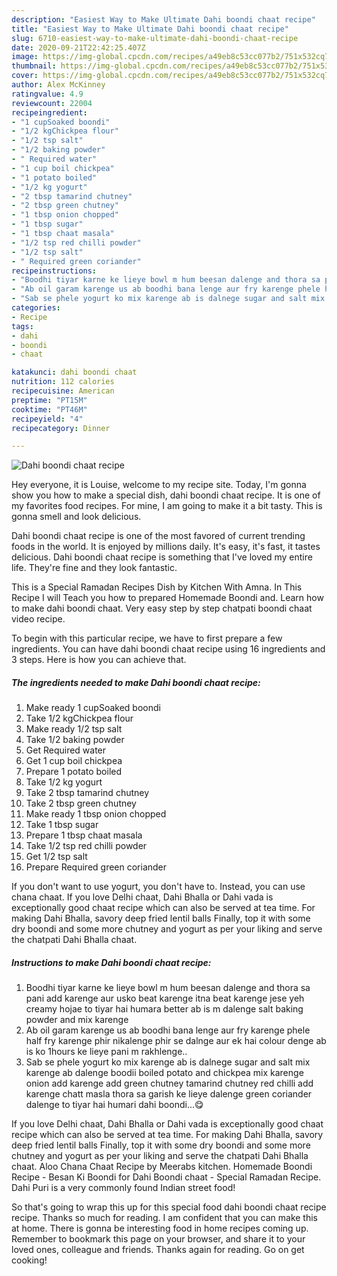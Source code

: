 ```yaml
---
description: "Easiest Way to Make Ultimate Dahi boondi chaat recipe"
title: "Easiest Way to Make Ultimate Dahi boondi chaat recipe"
slug: 6710-easiest-way-to-make-ultimate-dahi-boondi-chaat-recipe
date: 2020-09-21T22:42:25.407Z
image: https://img-global.cpcdn.com/recipes/a49eb8c53cc077b2/751x532cq70/dahi-boondi-chaat-recipe-recipe-main-photo.jpg
thumbnail: https://img-global.cpcdn.com/recipes/a49eb8c53cc077b2/751x532cq70/dahi-boondi-chaat-recipe-recipe-main-photo.jpg
cover: https://img-global.cpcdn.com/recipes/a49eb8c53cc077b2/751x532cq70/dahi-boondi-chaat-recipe-recipe-main-photo.jpg
author: Alex McKinney
ratingvalue: 4.9
reviewcount: 22004
recipeingredient:
- "1 cupSoaked boondi"
- "1/2 kgChickpea flour"
- "1/2 tsp salt"
- "1/2 baking powder"
- " Required water"
- "1 cup boil chickpea"
- "1 potato boiled"
- "1/2 kg yogurt"
- "2 tbsp tamarind chutney"
- "2 tbsp green chutney"
- "1 tbsp onion chopped"
- "1 tbsp sugar"
- "1 tbsp chaat masala"
- "1/2 tsp red chilli powder"
- "1/2 tsp salt"
- " Required green coriander"
recipeinstructions:
- "Boodhi tiyar karne ke lieye bowl m hum beesan dalenge and thora sa pani add karenge aur usko beat karenge itna beat karenge jese yeh creamy hojae to tiyar hai humara better ab is m dalenge salt baking powder and mix karenge"
- "Ab oil garam karenge us ab boodhi bana lenge aur fry karenge phele half fry karenge phir nikalenge phir se dalnge aur ek hai colour denge ab is ko 1hours ke lieye pani m rakhlenge.."
- "Sab se phele yogurt ko mix karenge ab is dalnege sugar and salt mix karenge ab dalenge boodii boiled potato and chickpea mix karenge onion add karenge add green chutney tamarind chutney red chilli add karenge chatt masla thora sa garish ke lieye dalenge green coriander dalenge to tiyar hai humari dahi boondi...😋"
categories:
- Recipe
tags:
- dahi
- boondi
- chaat

katakunci: dahi boondi chaat 
nutrition: 112 calories
recipecuisine: American
preptime: "PT15M"
cooktime: "PT46M"
recipeyield: "4"
recipecategory: Dinner

---
```



![Dahi boondi chaat recipe](https://img-global.cpcdn.com/recipes/a49eb8c53cc077b2/751x532cq70/dahi-boondi-chaat-recipe-recipe-main-photo.jpg)

Hey everyone, it is Louise, welcome to my recipe site. Today, I'm gonna show you how to make a special dish, dahi boondi chaat recipe. It is one of my favorites food recipes. For mine, I am going to make it a bit tasty. This is gonna smell and look delicious.

Dahi boondi chaat recipe is one of the most favored of current trending foods in the world. It is enjoyed by millions daily. It's easy, it's fast, it tastes delicious. Dahi boondi chaat recipe is something that I've loved my entire life. They're fine and they look fantastic.

This is a Special Ramadan Recipes Dish by Kitchen With Amna. In This Recipe I will Teach you how to prepared Homemade Boondi and. Learn how to make dahi boondi chaat. Very easy step by step chatpati boondi chaat video recipe.


To begin with this particular recipe, we have to first prepare a few ingredients. You can have dahi boondi chaat recipe using 16 ingredients and 3 steps. Here is how you can achieve that.

<!--inarticleads1-->

##### The ingredients needed to make Dahi boondi chaat recipe:

1. Make ready 1 cupSoaked boondi
1. Take 1/2 kgChickpea flour
1. Make ready 1/2 tsp salt
1. Take 1/2 baking powder
1. Get  Required water
1. Get 1 cup boil chickpea
1. Prepare 1 potato boiled
1. Take 1/2 kg yogurt
1. Take 2 tbsp tamarind chutney
1. Take 2 tbsp green chutney
1. Make ready 1 tbsp onion chopped
1. Take 1 tbsp sugar
1. Prepare 1 tbsp chaat masala
1. Take 1/2 tsp red chilli powder
1. Get 1/2 tsp salt
1. Prepare  Required green coriander


If you don&#39;t want to use yogurt, you don&#39;t have to. Instead, you can use chana chaat. If you love Delhi chaat, Dahi Bhalla or Dahi vada is exceptionally good chaat recipe which can also be served at tea time. For making Dahi Bhalla, savory deep fried lentil balls Finally, top it with some dry boondi and some more chutney and yogurt as per your liking and serve the chatpati Dahi Bhalla chaat. 

<!--inarticleads2-->

##### Instructions to make Dahi boondi chaat recipe:

1. Boodhi tiyar karne ke lieye bowl m hum beesan dalenge and thora sa pani add karenge aur usko beat karenge itna beat karenge jese yeh creamy hojae to tiyar hai humara better ab is m dalenge salt baking powder and mix karenge
1. Ab oil garam karenge us ab boodhi bana lenge aur fry karenge phele half fry karenge phir nikalenge phir se dalnge aur ek hai colour denge ab is ko 1hours ke lieye pani m rakhlenge..
1. Sab se phele yogurt ko mix karenge ab is dalnege sugar and salt mix karenge ab dalenge boodii boiled potato and chickpea mix karenge onion add karenge add green chutney tamarind chutney red chilli add karenge chatt masla thora sa garish ke lieye dalenge green coriander dalenge to tiyar hai humari dahi boondi...😋


If you love Delhi chaat, Dahi Bhalla or Dahi vada is exceptionally good chaat recipe which can also be served at tea time. For making Dahi Bhalla, savory deep fried lentil balls Finally, top it with some dry boondi and some more chutney and yogurt as per your liking and serve the chatpati Dahi Bhalla chaat. Aloo Chana Chaat Recipe by Meerabs kitchen. Homemade Boondi Recipe - Besan Ki Boondi for Dahi Boondi chaat - Special Ramadan Recipe. Dahi Puri is a very commonly found Indian street food! 

So that's going to wrap this up for this special food dahi boondi chaat recipe recipe. Thanks so much for reading. I am confident that you can make this at home. There is gonna be interesting food in home recipes coming up. Remember to bookmark this page on your browser, and share it to your loved ones, colleague and friends. Thanks again for reading. Go on get cooking!
